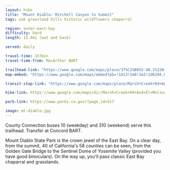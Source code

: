 ```yaml
---
layout: hike
title: "Mount Diablo: Mitchell Canyon to Summit"
tags: oak grassland hills historic wildflowers chaparral

region: outer-east-bay
difficulty: hard
length: 12.4mi (out and back)

served: daily

travel-time: 1h7min
travel-time-from: MacArthur BART

trailhead-link: "https://www.google.com/maps/place/37%C2%B055'48.2%22N+121%C2%B055'36.7%22W/@37.9299034,-121.9266983,16z/data=!4m4!3m3!8m2!3d37.93006!4d-121.92687"
map-embed: "https://www.google.com/maps/embed?pb=!1m13!1m8!1m3!1d6294.045120621332!2d-121.9266983!3d37.9299034!3m2!1i1024!2i768!4f13.1!3m2!1m1!2zMzfCsDU1JzQ4LjIiTiAxMjHCsDU1JzM2LjciVw!5e0!3m2!1sen!2sus!4v1687410240990!5m2!1sen!2sus"

transit-stop-link: "https://www.google.com/maps/place/Marsh+Creek+Rd+And+El+Molino+Dr/@37.9335198,-121.9274601,18.14z/data=!4m15!1m8!3m7!1s0x80855f69021edc5b:0x79bfef6b8958c100!2sMarsh+Creek+Rd+%26+El+Molino+Dr,+Clayton,+CA+94517!3b1!8m2!3d37.9339802!4d-121.9280843!16s%2Fg%2F11gf0nh5bf!3m5!1s0x80855f691cfb2217:0xcc67d97f7f456976!8m2!3d37.93391!4d-121.92825!16s%2Fg%2F11h523rngd"

hike-link: https://www.google.com/maps/dir/Marsh+Creek+Rd+And+El+Molino+Dr,+Clayton,+CA+94517/Mount+Diablo+Summit+Museum+and+Trailhead,+Summit+Road,+Walnut+Creek,+Calif%C3%B2rnia/@37.9049345,-121.9399523,14z/data=!4m14!4m13!1m5!1m1!1s0x80855f691cfb2217:0xcc67d97f7f456976!2m2!1d-121.92825!2d37.93391!1m5!1m1!1s0x80855f7c2bf2dd29:0xb96e264748dc5303!2m2!1d-121.9142302!2d37.8817969!3e2!5m1!1e3

park-link: https://www.parks.ca.gov/?page_id=517

image: mt-diablo.jpg
---
```


County Connection buses 10 (weekday) and 310 (weekend) serve this trailhead. Transfer at Concord BART.

Mount Diablo State Park is the crown jewel of the East Bay. On a clear day, from the summit, 40 of California's 58 counties can be seen, from the Golden Gate Bridge to the Sentinel Dome of Yosemite Valley (provided you have good binoculars). On the way up, you'll pass classic East Bay chaparral and grasslands.